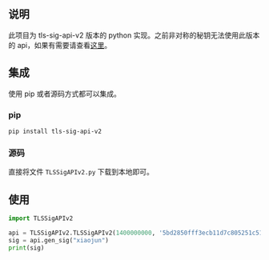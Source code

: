 ## 说明
此项目为 tls-sig-api-v2 版本的 python 实现。之前非对称的秘钥无法使用此版本的 api，如果有需要请查看[这里](https://github.com/tencentyun/tls-sig-api-python)。

## 集成
使用 pip 或者源码方式都可以集成。

### pip
```shell
pip install tls-sig-api-v2
```

### 源码
直接将文件 `TLSSigAPIv2.py` 下载到本地即可。

## 使用

``` python
import TLSSigAPIv2

api = TLSSigAPIv2.TLSSigAPIv2(1400000000, '5bd2850fff3ecb11d7c805251c51ee463a25727bddc2385f3fa8bfee1bb93b5e')
sig = api.gen_sig("xiaojun")
print(sig)
```
